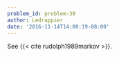 ```yaml
---
problem_id: problem-39
author: Ledrappier
date: '2016-11-14T14:00:19-08:00'
---
```

See {{< cite rudolph1989markov >}}.

